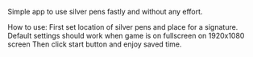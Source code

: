 Simple app to use silver pens fastly and without any effort.

How to use:
First set location of silver pens and place for a signature.
Default settings should work when game is on fullscreen on 1920x1080 screen
Then click start button and enjoy saved time.
